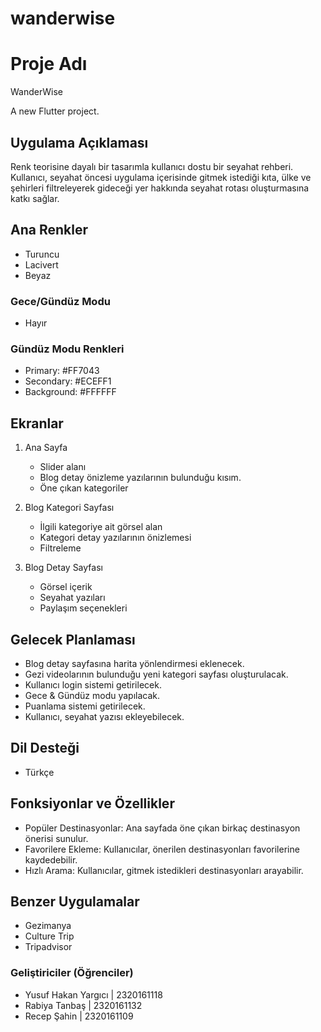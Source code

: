 # wanderwise
# Proje Adı  
WanderWise  

A new Flutter project.
## Uygulama Açıklaması  
Renk teorisine dayalı bir tasarımla kullanıcı dostu bir seyahat rehberi. Kullanıcı, seyahat öncesi uygulama içerisinde gitmek istediği kıta, ülke ve 
şehirleri filtreleyerek gideceği yer hakkında seyahat rotası oluşturmasına katkı sağlar.
 
## Ana Renkler  
- Turuncu  
- Lacivert  
- Beyaz  

### Gece/Gündüz Modu  
- Hayır

### Gündüz Modu Renkleri  
- Primary: #FF7043  
- Secondary: #ECEFF1  
- Background: #FFFFFF  

## Ekranlar  
1) Ana Sayfa
	- Slider alanı
	- Blog detay önizleme yazılarının bulunduğu kısım.
	- Öne çıkan kategoriler 

2) Blog Kategori Sayfası
	- İlgili kategoriye ait görsel alan
	- Kategori detay yazılarının önizlemesi
	- Filtreleme

3) Blog Detay Sayfası
	- Görsel içerik
	- Seyahat yazıları
	- Paylaşım seçenekleri


## Gelecek Planlaması
- Blog detay sayfasına harita yönlendirmesi eklenecek.
- Gezi videolarının bulunduğu yeni kategori sayfası oluşturulacak.
- Kullanıcı login sistemi getirilecek.
- Gece & Gündüz modu yapılacak.
- Puanlama sistemi getirilecek.
- Kullanıcı, seyahat yazısı ekleyebilecek.

## Dil Desteği  
- Türkçe  

## Fonksiyonlar ve Özellikler  
- Popüler Destinasyonlar: Ana sayfada öne çıkan birkaç destinasyon önerisi sunulur.  
- Favorilere Ekleme: Kullanıcılar, önerilen destinasyonları favorilerine kaydedebilir.  
- Hızlı Arama: Kullanıcılar, gitmek istedikleri destinasyonları arayabilir.  

## Benzer Uygulamalar  
- Gezimanya  
- Culture Trip  
- Tripadvisor

### Geliştiriciler (Öğrenciler)
- Yusuf Hakan Yargıcı | 2320161118
- Rabiya Tanbaş | 2320161132
- Recep Şahin | 2320161109